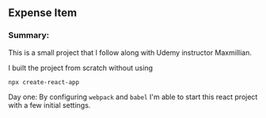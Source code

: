 ## Expense Item
<h3>Summary:</h3>
This is a small project that I follow along with Udemy instructor Maxmillian.

I built the project from scratch without using 
```
npx create-react-app
```
Day one: By configuring `webpack` and `babel` I'm able to start this react project with a few initial settings.
